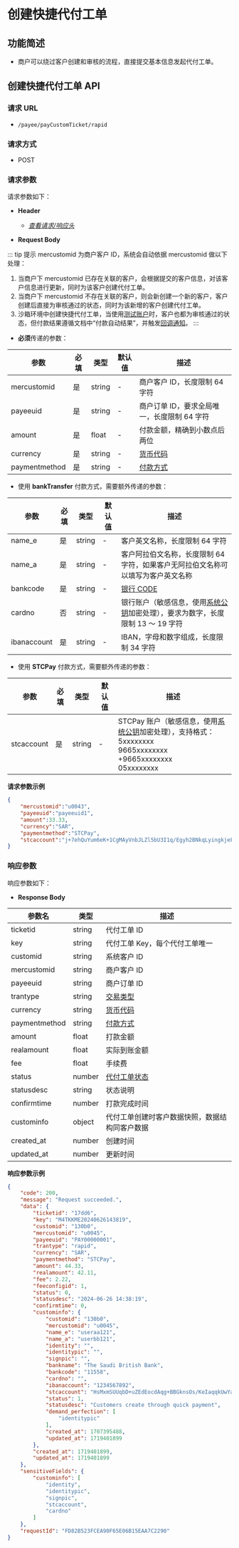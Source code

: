 # 创建快捷代付工单

## 功能简述

- 商户可以绕过客户创建和审核的流程，直接提交基本信息发起代付工单。

## 创建快捷代付工单 API

### 请求 URL

- `/payee/payCustomTicket/rapid`

### 请求方式

- POST

### 请求参数

请求参数如下：

- **Header**

  - [_查看请求/响应头_](/zh/payoutApi/apiRule/header)

- **Request Body**

::: tip 提示
mercustomid 为商户客户 ID，系统会自动依据 mercustomid 做以下处理：
1. 当商户下 mercustomid 已存在关联的客户，会根据提交的客户信息，对该客户信息进行更新，同时为该客户创建代付工单。
2. 当商户下 mercustomid 不存在关联的客户，则会新创建一个新的客户，客户创建后直接为审核通过的状态，同时为该新增的客户创建代付工单。
3. 沙箱环境中创建快捷代付工单，当使用[测试账户](/zh/payoutApi/appendix/testAccount)时，客户也都为审核通过的状态，但付款结果遵循文档中“付款自动结果”，并触发[回调通知](/zh/payoutApi/notification/notification)。
:::

* **必须**传递的参数：

| **参数**      | **必填** | **类型** | **默认值** | **描述**                                         |
| ------------- | -------- | -------- | ---------- | ------------------------------------------------ |
| mercustomid   | 是       | string   | -          | 商户客户 ID，长度限制 64 字符                    |
| payeeuid      | 是       | string   | -          | 商户订单 ID，要求全局唯一，长度限制 64 字符      |
| amount        | 是       | float    | -          | 付款金额，精确到小数点后两位                     |
| currency      | 是       | string   | -          | [货币代码](/zh/payoutApi/appendix/currency)      |
| paymentmethod | 是       | string   | -          | [付款方式](/zh/payoutApi/appendix/paymentMethod) |

* 使用 **bankTransfer** 付款方式，需要额外传递的参数：

| **参数**    | **必填** | **类型** | **默认值** | **描述**                                                                                                                        |
| ----------- | -------- | -------- | ---------- | ------------------------------------------------------------------------------------------------------------------------------- |
| name_e      | 是       | string   | -          | 客户英文名称，长度限制 64 字符                                                                                                  |
| name_a      | 是       | string   | -          | 客户阿拉伯文名称，长度限制 64 字符，如果客户无阿拉伯文名称可以填写为客户英文名称                                                |
| bankcode    | 是       | string   | -          | [银行 CODE](/zh/payoutApi/banks/bankList)                                                                                       |
| cardno      | 否       | string   | -          | 银行账户（敏感信息，使用[系统公钥](/zh/payoutApi/apiRule/certificateKey#系统公钥)加密处理），要求为数字，长度限制 13 ～ 19 字符 |
| ibanaccount | 是       | string   | -          | IBAN，字母和数字组成，长度限制 34 字符                                                                                          |

* 使用 **STCPay** 付款方式，需要额外传递的参数：

| **参数**   | **必填** | **类型** | **默认值** | **描述**                                                                                                                                                                      |
| ---------- | -------- | -------- | ---------- | ----------------------------------------------------------------------------------------------------------------------------------------------------------------------------- |
| stcaccount | 是       | string   | -          | STCPay 账户（敏感信息，使用[系统公钥](/zh/payoutApi/apiRule/certificateKey#系统公钥)加密处理），支持格式：<br> 5xxxxxxxx <br> 9665xxxxxxxx <br> +9665xxxxxxxx <br> 05xxxxxxxx |

**请求参数示例**

```json
{
    "mercustomid":"u0043",
    "payeeuid":"payeeuid1",
    "amount":33.33,
    "currency":"SAR",
    "paymentmethod":"STCPay",
    "stcaccount":"j+7ehQuYum6eK+1CgMAyVnbJLZl5bU3I1q/Egyh2BNkqLyingkjeFuX+an2mkqZ2IaK1038zNhz7lvnix+R4C7gGM/hWSwZ2/OReoO4CTKfB8KH+XyYNEKgkd+5BIE/w35ssJNgCHy7BlqZz9sm2hboz6DOZAcY/Sv7eya328yChDllr8MlUY87x+yTN+EEjiUajvFA3RB7Lx/+DcQgkx58fmlrq4JhwlqnjKJllSimnqwK9DB6nKsNQAHONLzGndl4nAaL441EGyP0tVU+roSd0uJU1hpc+Gq9HKLr1N3rt1Y7QEd9+wHwZ3EBf0dUdIq94gC1ZuZ0VU+pBRim40Q=="
}
```

### 响应参数

响应参数如下：

- **Response Body**

| **参数名**    | **类型** | **描述**                                             |
| ------------- | -------- | ---------------------------------------------------- |
| ticketid      | string   | 代付工单 ID                                          |
| key           | string   | 代付工单 Key，每个代付工单唯一                       |
| customid      | string   | 系统客户 ID                                          |
| mercustomid   | string   | 商户客户 ID                                          |
| payeeuid      | string   | 商户订单 ID                                          |
| trantype      | string   | [交易类型](/zh/payoutApi/appendix/tranType)          |
| currency      | string   | [货币代码](/zh/payoutApi/appendix/currency)          |
| paymentmethod | string   | [付款方式](/zh/payoutApi/appendix/paymentMethod)     |
| amount        | float    | 打款金额                                             |
| realamount    | float    | 实际到账金额                                         |
| fee           | float    | 手续费                                               |
| status        | number   | [代付工单状态](/zh/payoutApi/appendix/paymentStatus) |
| statusdesc    | string   | 状态说明                                             |
| confirmtime   | number   | 打款完成时间                                         |
| custominfo    | object   | 代付工单创建时客户数据快照，数据结构同客户数据       |
| created_at    | number   | 创建时间                                             |
| updated_at    | number   | 更新时间                                             |

**响应参数示例**

```json
{
    "code": 200,
    "message": "Request succeeded.",
    "data": {
        "ticketid": "17dd6",
        "key": "M4TKKME20240626143819",
        "customid": "130b0",
        "mercustomid": "u0045",
        "payeeuid": "PAY00000001",
        "trantype": "rapid",
        "currency": "SAR",
        "paymentmethod": "STCPay",
        "amount": 44.33,
        "realamount": 42.11,
        "fee": 2.22,
        "feeconfigid": 1,
        "status": 0,
        "statusdesc": "2024-06-26 14:38:19",
        "confirmtime": 0,
        "custominfo": {
            "customid": "130b0",
            "mercustomid": "u0045",
            "name_e": "useraa121",
            "name_a": "userbb121",
            "identity": "",
            "identitypic": "",
            "signpic": "",
            "bankname": "The Saudi British Bank",
            "bankcode": "11558",
            "cardno": "",
            "ibanaccount": "1234567892",
            "stcaccount": "HsMxmSUUqbD+uZEdEocdAqg+BBGknsOs/KeIaqqkUwYaKlv20g3J/YVhDYD+enecBLOP8tzpRPQU+E7bsw1FccP/jzb/rVUpgUPUqcflJMnxUiUacZrHWgq4U/0QclUrWfCrl+78av236LlobEgN7jgNDzuBpiApJhQrb1j3bzqFDmTapOHR3DNDyCOBkhkgkGjlFWz9p2duv4TgDNfmy3RbbV9dfpEI8PcteGTmqsBXKf0794SPvLAj+m4RO5iYwE6l8JoYlFXqEl+8Ruppt+ZH9Zv6whVgp5Qtl5tlalV9o0+t3Z4qg6jJcaVDmp0hMO4rCw07YV04FHCCUtth+g==",
            "status": 1,
            "statusdesc": "Customers create through quick payment",
            "demand_perfection": [
                "identitypic"
            ],
            "created_at": 1707395488,
            "updated_at": 1719401899
        },
        "created_at": 1719401899,
        "updated_at": 1719401899
    },
    "sensitiveFields": {
        "custominfo": [
            "identity",
            "identitypic",
            "signpic",
            "stcaccount",
            "cardno"
        ]
    },
    "requestId": "FD82B523FCEA90F65E06B15EAA7C2290"
}
```